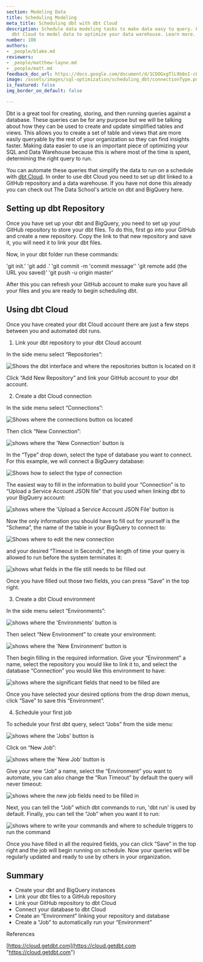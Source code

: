 ```yaml
---
section: Modeling Data
title: Scheduling Modeling
meta_title: Scheduling dbt with dbt Cloud
description: Schedule data modeling tasks to make data easy to query. Learn to use
  dbt Cloud to model data to optimize your data warehouse. Learn more.
number: 100
authors:
- _people/blake.md
reviewers:
- _people/matthew-layne.md
- _people/matt.md
feedback_doc_url: https://docs.google.com/document/d/1CDOGxgTlL9b8oI-cLlPzGb8DJG3N37KjE9MznqMNogo/edit?usp=sharing
image: /assets/images/sql-optimization/scheduling_dbt/connectionType.png
is_featured: false
img_border_on_default: false

---
```

Dbt is a great tool for creating, storing, and then running queries against a database. These queries can be for any purpose but we will be talking about how they can be used to create and update simplified tables and views. This allows you to create a set of table and views that are more easily queryable by the rest of your organization so they can find insights faster. Making data easier to use is an important piece of optimizing your SQL and Data Warehouse because this is where most of the time is spent, determining the right query to run.

You can automate these queries that simplify the data to run on a schedule with [dbt Cloud](https://cloud.getdbt.com/). In order to use dbt Cloud you need to set up dbt linked to a GitHub repository and a data warehouse. If you have not done this already you can check out The Data School's article on dbt and BigQuery here.

## Setting up dbt Repository

Once you have set up your dbt and BigQuery, you need to set up your GitHub repository to store your dbt files. To do this, first go into your GitHub and create a new repository. Copy the link to that new repository and save it, you will need it to link your dbt files.

Now, in your dbt folder run these commands:

'git init.'
'git add .'
'git commit -m 'commit message''
'git remote add (the URL you saved)'
'git push -u origin master'

After this you can refresh your GitHub account to make sure you have all your files and you are ready to begin scheduling dbt.

## Using dbt Cloud

Once you have created your dbt Cloud account there are just a few steps between you and automated dbt runs.

1. Link your dbt repository to your dbt Cloud account

In the side menu select “Repositories”:

![Shows the dbt interface and where the repositories button is located on it](/assets/images/sql-optimization/scheduling_dbt/repositories.png)

Click “Add New Repository” and link your GitHub account to your dbt account.

2. Create a dbt Cloud connection

In the side menu select “Connections”:

![Shows where the connections button os located](/assets/images/sql-optimization/scheduling_dbt/connections.png)

Then click “New Connection”:

![shows where the 'New Connection' button is](/assets/images/sql-optimization/scheduling_dbt/newConnection.png)

In the “Type” drop down, select the type of database you want to connect. For this example, we will connect a BigQuery database:

![Shows how to select the type of connection](/assets/images/sql-optimization/scheduling_dbt/connectionType.png)

The easiest way to fill in the information to build your “Connection” is to “Upload a Service Account JSON file” that you used when linking dbt to your BigQuery account:

![shows where the 'Upload a Service Account JSON File' button is](/assets/images/sql-optimization/scheduling_dbt/uploadAJSON.png)

Now the only information you should have to fill out for yourself is the “Schema”, the name of the table in your BigQuery to connect to:

![Shows where to edit the new connection](/assets/images/sql-optimization/scheduling_dbt/schema.png)

and your desired “Timeout in Seconds”, the length of time your query is allowed to run before the system terminates it:

![shows what fields in the file still needs to be filled out](/assets/images/sql-optimization/scheduling_dbt/schemaAndTimeout.png)

Once you have filled out those two fields, you can press “Save” in the top right.

3. Create a dbt Cloud environment

In the side menu select “Environments”:

![shows where the 'Environments' button is](/assets/images/sql-optimization/scheduling_dbt/environments.png)

Then select “New Environment” to create your environment:

![shows where the 'New Environment' button is](/assets/images/sql-optimization/scheduling_dbt/newEnvironment.png)

Then begin filling in the required information. Give your “Environment” a name, select the repository you would like to link it to, and select the database “Connection” you would like this environment to have:

![shows where the significant fields that need to be filled are](/assets/images/sql-optimization/scheduling_dbt/environmentFields.png)

Once you have selected your desired options from the drop down menus, click “Save” to save this “Environment”.

4. Schedule your first job

To schedule your first dbt query, select “Jobs” from the side menu:

![shows where the 'Jobs' button is](/assets/images/sql-optimization/scheduling_dbt/jobs.png)

Click on “New Job”:

![shows where the 'New Job' button is](/assets/images/sql-optimization/scheduling_dbt/newJob.png)

Give your new “Job” a name, select the “Environment” you want to automate, you can also change the “Run Timeout” by default the query will never timeout:

![shows where the new job fields need to be filled in](/assets/images/sql-optimization/scheduling_dbt/jobFields.png)

Next, you can tell the “Job” which dbt commands to run, 'dbt run' is used by default. Finally, you can tell the “Job” when you want it to run:

![shows where to write your commands and where to schedule triggers to run the command](/assets/images/sql-optimization/scheduling_dbt/jobSchedule.png)

Once you have filled in all the required fields, you can click “Save” in the top right and the job will begin running on schedule. Now your queries will be regularly updated and ready to use by others in your organization.

## Summary

* Create your dbt and BigQuery instances
* Link your dbt files to a GitHub repository
* Link your GitHub repository to dbt Cloud
* Connect your database to dbt Cloud
* Create an “Environment” linking your repository and database
* Create a “Job” to automatically run your “Environment”

References

[https://cloud.getdbt.com](https://cloud.getdbt.com "https://cloud.getdbt.com")
